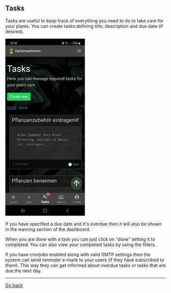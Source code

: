 ## Tasks

Tasks are useful to keep track of everything you need to do to take care for your plants.
You can create tasks defining title, description and due date (if desired). 

<img src="gfx/Screenshot_20231219_151428_HortusFox.jpg" alt="screenshot" width="250"/>

If you have specified a due date and it's overdue then it will also be shown in the 
warning section of the dashboard. 

When you are done with a task you can just click on "done" setting it to completed.
You can also view your completed tasks by using the filters.

If you have cronjobs enabled along with valid SMTP settings then the system can send
reminder e-mails to your users (if they have subscribed to them). This way they can get
informed about overdue tasks or tasks that are due the next day.

<p><hr/></p>

[Go back](index.md)